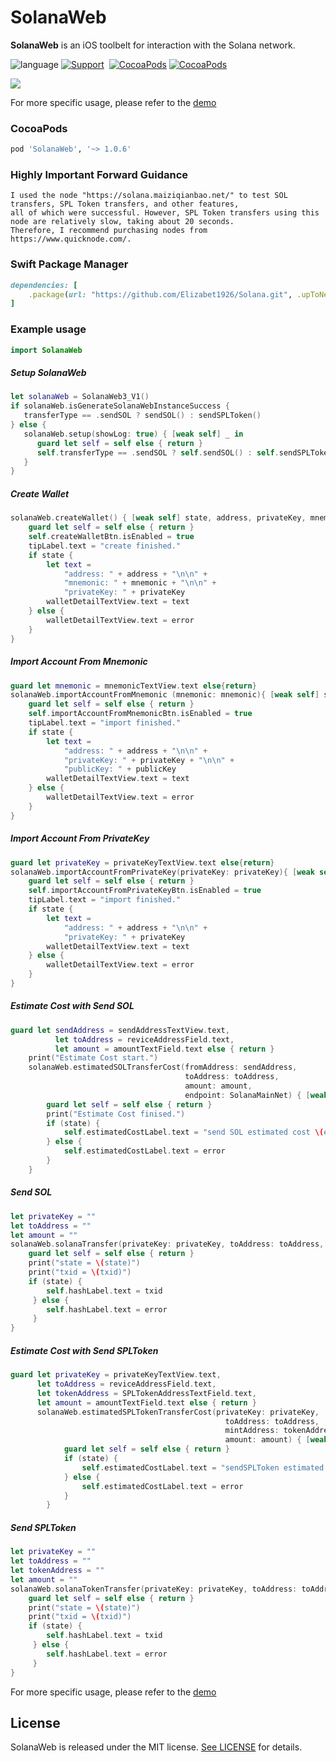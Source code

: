 # SolanaWeb
**SolanaWeb** is an iOS toolbelt for interaction with the Solana network.

![language](https://img.shields.io/badge/Language-Swift-green)
[![Support](https://img.shields.io/badge/support-iOS%209%2B%20-FB7DEC.svg?style=flat)](https://www.apple.com/nl/ios/)&nbsp;
[![CocoaPods](https://img.shields.io/badge/support-Cocoapods-green)](https://cocoapods.org/pods/SolanaWeb)
[![CocoaPods](https://img.shields.io/badge/support-SwiftPackageManagr-green)](https://www.swift.org/getting-started/#using-the-package-manager)

![](Resource/Demo01.png)

For more specific usage, please refer to the [demo](https://github.com/Elizabet1926/Solana/tree/master/Demo)

###  CocoaPods

```ruby
pod 'SolanaWeb', '~> 1.0.6'
```
### Highly Important Forward Guidance

```
I used the node "https://solana.maiziqianbao.net/" to test SOL transfers, SPL Token transfers, and other features,
all of which were successful. However, SPL Token transfers using this node are relatively slow, taking about 20 seconds. 
Therefore, I recommend purchasing nodes from https://www.quicknode.com/.
```
### Swift Package Manager

```ruby
dependencies: [
    .package(url: "https://github.com/Elizabet1926/Solana.git", .upToNextMajor(from: "1.0.7"))
]
```


### Example usage

```swift
import SolanaWeb
```

##### Setup SolanaWeb
```swift
let solanaWeb = SolanaWeb3_V1()
if solanaWeb.isGenerateSolanaWebInstanceSuccess {
   transferType == .sendSOL ? sendSOL() : sendSPLToken()
} else {
   solanaWeb.setup(showLog: true) { [weak self] _ in
      guard let self = self else { return }
      self.transferType == .sendSOL ? self.sendSOL() : self.sendSPLToken()
   }
}
```

##### Create Wallet
```swift
solanaWeb.createWallet() { [weak self] state, address, privateKey, mnemonic,error in
    guard let self = self else { return }
    self.createWalletBtn.isEnabled = true
    tipLabel.text = "create finished."
    if state {
        let text =
            "address: " + address + "\n\n" +
            "mnemonic: " + mnemonic + "\n\n" +
            "privateKey: " + privateKey
        walletDetailTextView.text = text
    } else {
        walletDetailTextView.text = error
    }
}
```

##### Import Account From Mnemonic
```swift
guard let mnemonic = mnemonicTextView.text else{return}
solanaWeb.importAccountFromMnemonic (mnemonic: mnemonic){ [weak self] state, address, privateKey, publicKey, error in
    guard let self = self else { return }
    self.importAccountFromMnemonicBtn.isEnabled = true
    tipLabel.text = "import finished."
    if state {
        let text =
            "address: " + address + "\n\n" +
            "privateKey: " + privateKey + "\n\n" +
            "publicKey: " + publicKey
        walletDetailTextView.text = text
    } else {
        walletDetailTextView.text = error
    }
}
```
##### Import Account From PrivateKey
```swift
guard let privateKey = privateKeyTextView.text else{return}
solanaWeb.importAccountFromPrivateKey(privateKey: privateKey){ [weak self] state, address, privateKey,error in
    guard let self = self else { return }
    self.importAccountFromPrivateKeyBtn.isEnabled = true
    tipLabel.text = "import finished."
    if state {
        let text =
            "address: " + address + "\n\n" +
            "privateKey: " + privateKey
        walletDetailTextView.text = text
    } else {
        walletDetailTextView.text = error
    }
}
```

##### Estimate Cost with Send SOL
```swift
guard let sendAddress = sendAddressTextView.text,
          let toAddress = reviceAddressField.text,
          let amount = amountTextField.text else { return }
    print("Estimate Cost start.")
    solanaWeb.estimatedSOLTransferCost(fromAddress: sendAddress,
                                       toAddress: toAddress,
                                       amount: amount,
                                       endpoint: SolanaMainNet) { [weak self] state, estimatedSOLTransferCost,error in
        guard let self = self else { return }
        print("Estimate Cost finised.")
        if (state) {
            self.estimatedCostLabel.text = "send SOL estimated cost \(estimatedSOLTransferCost) SOL "
        } else {
            self.estimatedCostLabel.text = error
        }
    }
```

##### Send SOL
```swift
let privateKey = ""
let toAddress = ""
let amount = ""
solanaWeb.solanaTransfer(privateKey: privateKey, toAddress: toAddress, amount: amount, endpoint: SolanaMainNet) { [weak self] state, txid, error in
    guard let self = self else { return }
    print("state = \(state)")
    print("txid = \(txid)")
    if (state) {
        self.hashLabel.text = txid
     } else {
        self.hashLabel.text = error
     }
} 
```

##### Estimate Cost with Send SPLToken
```swift
guard let privateKey = privateKeyTextView.text,
      let toAddress = reviceAddressField.text,
      let tokenAddress = SPLTokenAddressTextField.text,
      let amount = amountTextField.text else { return }
      solanaWeb.estimatedSPLTokenTransferCost(privateKey: privateKey,
                                                toAddress: toAddress,
                                                mintAddress: tokenAddress,
                                                amount: amount) { [weak self] state, cost,error in
            guard let self = self else { return }
            if (state) {
                self.estimatedCostLabel.text = "sendSPLToken estimated cost \(cost) SOL "
            } else {
                self.estimatedCostLabel.text = error
            }
        }
```
##### Send SPLToken
```swift
let privateKey = ""
let toAddress = ""
let tokenAddress = ""
let amount = ""
solanaWeb.solanaTokenTransfer(privateKey: privateKey, toAddress: toAddress, mintAuthority: tokenAddress, amount: amount, endpoint: SolanaMainNet) { [weak self] state, txid, error in
    guard let self = self else { return }
    print("state = \(state)")
    print("txid = \(txid)")
    if (state) {
        self.hashLabel.text = txid
     } else {
        self.hashLabel.text = error
     }
}
```

For more specific usage, please refer to the [demo](https://github.com/Elizabet1926/Solana/tree/master/Demo)

## License
 
SolanaWeb is released under the MIT license. [See LICENSE](https://github.com/Elizabet1926/Solana/blob/master/LICENSE) for details.
